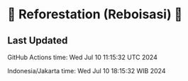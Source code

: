 
# 🌳 Reforestation (Reboisasi) 🌲

## Last Updated

GitHub Actions time: Wed Jul 10 11:15:32 UTC 2024

Indonesia/Jakarta time: Wed Jul 10 18:15:32 WIB 2024
